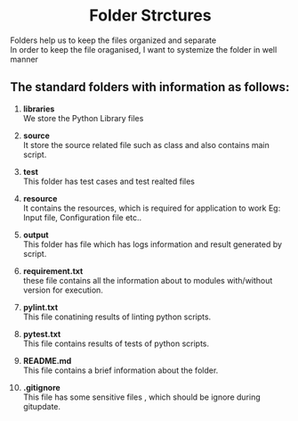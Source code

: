 <h1 align ="Center"> Folder Strctures </h1>


Folders help us to keep the files organized and separate <br />
In order to keep the file oraganised, I want to systemize the folder in well manner <br />

## The standard folders with information as follows: 

1. **libraries** <br/>
	We store the Python Library files
	
2. **source** <br />
	It store the source related file such as class and also contains main script.
	
3. **test** <br />
	This folder has test cases and test realted files
	
4. **resource** <br />
	It contains the resources, which is required for application to work Eg: Input file, Configuration file etc..
	
5. **output** <br />
	This folder has file which has logs information and result generated by script.
	
6. **requirement.txt** <br /> 
	these file contains all the information about to modules with/without version for execution.

7. **pylint.txt** <br />
	This file conatining results of linting python scripts.

8. **pytest.txt** <br />
	This file contains results of tests of python scripts. 

9. **README.md** <br />
	This file contains a brief information about the folder.

10. **.gitignore** <br />
	This file has some sensitive files , which should be ignore during gitupdate.

